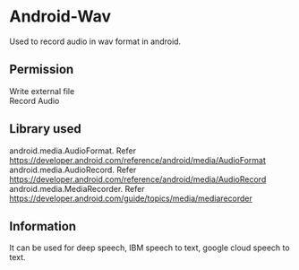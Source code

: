 # Android-Wav
Used to record audio in wav format in android.

## Permission
Write external file <br/>
Record Audio <br/>

## Library used
android.media.AudioFormat. Refer https://developer.android.com/reference/android/media/AudioFormat <br/>
android.media.AudioRecord. Refer https://developer.android.com/reference/android/media/AudioRecord <br/>
android.media.MediaRecorder. Refer https://developer.android.com/guide/topics/media/mediarecorder <br/>

## Information
It can be used for deep speech, IBM speech to text, google cloud speech to text.
